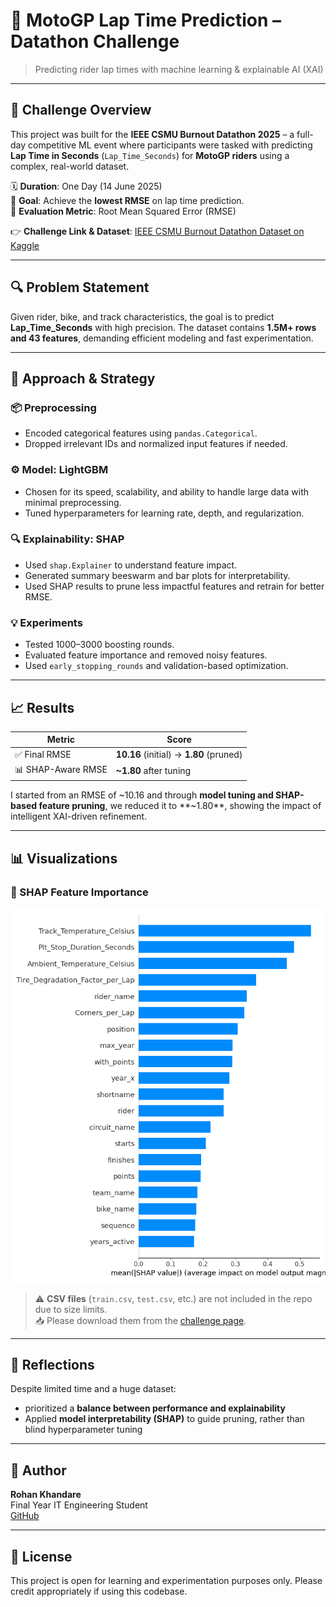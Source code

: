 # 🏁 MotoGP Lap Time Prediction – Datathon Challenge

> Predicting rider lap times with machine learning & explainable AI (XAI)

---

## 🚀 Challenge Overview

This project was built for the **IEEE CSMU Burnout Datathon 2025** – a full-day competitive ML event where participants were tasked with predicting **Lap Time in Seconds** (`Lap_Time_Seconds`) for **MotoGP riders** using a complex, real-world dataset.

🗓️ **Duration**: One Day (14 June 2025)  
📁 **Goal**: Achieve the **lowest RMSE** on lap time prediction.  
🎯 **Evaluation Metric**: Root Mean Squared Error (RMSE)

👉 **Challenge Link & Dataset**: [IEEE CSMU Burnout Datathon Dataset on Kaggle](https://www.kaggle.com/competitions/burnout-datathon-ieeecsmuj)

---

## 🔍 Problem Statement

Given rider, bike, and track characteristics, the goal is to predict **Lap_Time_Seconds** with high precision. The dataset contains **1.5M+ rows and 43 features**, demanding efficient modeling and fast experimentation.

---

## 🧠 Approach & Strategy

### 📦 Preprocessing
- Encoded categorical features using `pandas.Categorical`.
- Dropped irrelevant IDs and normalized input features if needed.

### ⚙️ Model: LightGBM
- Chosen for its speed, scalability, and ability to handle large data with minimal preprocessing.
- Tuned hyperparameters for learning rate, depth, and regularization.

### 🔍 Explainability: SHAP
- Used `shap.Explainer` to understand feature impact.
- Generated summary beeswarm and bar plots for interpretability.
- Used SHAP results to prune less impactful features and retrain for better RMSE.

### 💡 Experiments
- Tested 1000–3000 boosting rounds.
- Evaluated feature importance and removed noisy features.
- Used `early_stopping_rounds` and validation-based optimization.

---

## 📈 Results

| Metric           | Score     |
|------------------|-----------|
| ✅ Final RMSE     | **10.16** (initial) → **1.80** (pruned) |
| 📊 SHAP-Aware RMSE | **~1.80** after tuning |

I started from an RMSE of ~10.16 and through **model tuning and SHAP-based feature pruning**, we reduced it to **~1.80**, showing the impact of intelligent XAI-driven refinement.

---

## 📊 Visualizations

### 🔹 SHAP Feature Importance
![](shap_barplot.png)



> ⚠️ **CSV files** (`train.csv`, `test.csv`, etc.) are not included in the repo due to size limits.  
> 📥 Please download them from the [challenge page](https://www.kaggle.com/competitions/csmu-burnout-datathon).

---

## 💬 Reflections

Despite limited time and a huge dataset:
- prioritized a **balance between performance and explainability**
- Applied **model interpretability (SHAP)** to guide pruning, rather than blind hyperparameter tuning
  
---

## 🤝 Author

**Rohan Khandare**  
Final Year IT Engineering Student  
[GitHub](https://github.com/rohan-khandare)

---

## 📌 License

This project is open for learning and experimentation purposes only. Please credit appropriately if using this codebase.

